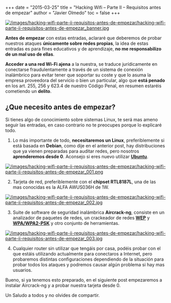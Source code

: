 +++
date = "2015-03-25"
title = "Hacking Wifi – Parte II – Requisitos antes de empezar"
author = "Javier Olmedo"
toc = false
+++

[![/images/hacking-wifi-parte-ii-requisitos-antes-de-empezar/hacking-wifi-parte-ii-requisitos-antes-de-empezar_banner.jpg](/images/hacking-wifi-parte-ii-requisitos-antes-de-empezar/hacking-wifi-parte-ii-requisitos-antes-de-empezar_banner.jpg)](/images/hacking-wifi-parte-ii-requisitos-antes-de-empezar/hacking-wifi-parte-ii-requisitos-antes-de-empezar_banner.jpg)

**Antes de empezar** con estas entradas, aclararé que deberemos de probar nuestros ataques **únicamente sobre redes propias**, la idea de estas entradas es para fines educativos y de aprendizaje, **no me responsabilizo de un mal uso de ellas**.

**Acceder a una red Wi-Fi ajena** a la nuestra, se traduce jurídicamente en conectarse fraudulentamente a través de un sistema de conexión inalámbrico para evitar tener que soportar su coste y que lo asuma la empresa proveedora del servicio o bien un particular, algo que **está penado** en los art. 255, 256 y 623.4 de nuestro Código Penal, en resumen estaréis cometiendo un **delito**.

## ¿Que necesito antes de empezar?

Si tienes algo de conocimiento sobre sistemas Linux, te será mas ameno seguir las entradas, en caso contrario no te preocupes porque lo explicaré todo.

1. Lo más importante de todo, **necesitaremos un Linux**, preferiblemente si está basada en **Debian**, como dije en el anterior post, hay distribuciones que ya vienen preparadas para auditar redes, pero nosotros **aprenderemos desde 0**. Aconsejo si eres nuevo utilizar **[Ubuntu](https://ubuntu.com/download/desktop)**.

[![/images/hacking-wifi-parte-ii-requisitos-antes-de-empezar/hacking-wifi-parte-ii-requisitos-antes-de-empezar_001.png](/images/hacking-wifi-parte-ii-requisitos-antes-de-empezar/hacking-wifi-parte-ii-requisitos-antes-de-empezar_001.png)](/images/hacking-wifi-parte-ii-requisitos-antes-de-empezar/hacking-wifi-parte-ii-requisitos-antes-de-empezar_001.png)

2. Tarjeta de red, preferiblemente con el **chipset RTL8187L**, una de las mas conocidas es la ALFA AWUS036H de 1W.

[![/images/hacking-wifi-parte-ii-requisitos-antes-de-empezar/hacking-wifi-parte-ii-requisitos-antes-de-empezar_002.jpg](/images/hacking-wifi-parte-ii-requisitos-antes-de-empezar/hacking-wifi-parte-ii-requisitos-antes-de-empezar_002.jpg)](/images/hacking-wifi-parte-ii-requisitos-antes-de-empezar/hacking-wifi-parte-ii-requisitos-antes-de-empezar_002.jpg)

3. Suite de software de seguridad inalámbrica **Aircrack-ng**, consiste en un analizador de paquetes de redes, un crackeador de redes **[WEP](https://es.wikipedia.org/wiki/Wired_Equivalent_Privacy)** y **[WPA/WPA2-PSK](https://es.wikipedia.org/wiki/Wi-Fi_Protected_Access)** y otro conjunto de herramientas.

[![/images/hacking-wifi-parte-ii-requisitos-antes-de-empezar/hacking-wifi-parte-ii-requisitos-antes-de-empezar_003.jpg](/images/hacking-wifi-parte-ii-requisitos-antes-de-empezar/hacking-wifi-parte-ii-requisitos-antes-de-empezar_003.jpg)](/images/hacking-wifi-parte-ii-requisitos-antes-de-empezar/hacking-wifi-parte-ii-requisitos-antes-de-empezar_003.jpg)

4. Cualquier router sin utilizar que tengáis por casa, podéis probar con el que estáis utilizando actualmente para conectaros a Internet, pero probaremos distintas configuraciones dependiendo de la situación para probar todos los ataques y podremos causar algún problema si hay mas usuarios.

Bueno, si ya tenemos esto preparado, en el siguiente post empezaremos a instalar Aircrack-ng y a probar nuestra tarjeta desde 0.

Un Saludo a todos y no olvides de compartir.